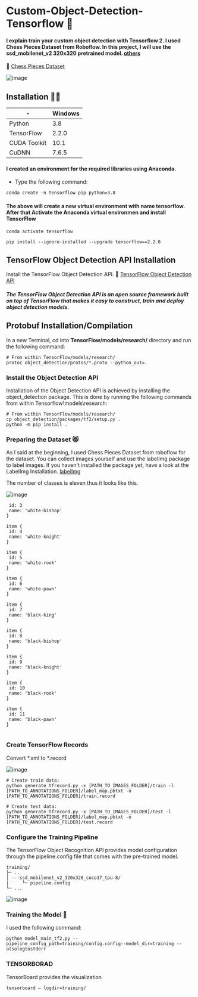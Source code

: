 # Custom-Object-Detection-Tensorflow :sparkling_heart:

#### I explain train your custom object detection with Tensorflow 2. I used Chess Pieces Dataset from Roboflow. In this project, I will use the ssd_mobilenet_v2 320x320 pretrained model. [others](https://github.com/tensorflow/models/blob/master/research/object_detection/g3doc/tf2_detection_zoo.md)

:pushpin: [Chess Pieces Dataset](https://public.roboflow.com/object-detection/chess-full)

![image](https://user-images.githubusercontent.com/89857618/191898953-ccde6732-d47a-4a8f-98bb-3e9509cc77da.png)

## Installation :woman_technologist:

| -| Windows |
| --- | --- |
|Python| 3.8 |
|TensorFlow | 2.2.0|
| CUDA Toolkit |10.1 |
| CuDNN | 7.6.5 |

#### I created an environment for the required libraries using Anaconda. 

- Type the following command:

```
conda create -n tensorflow pip python=3.8

```
#### The above will create a new virtual environment with name tensorflow. After that Activate the Anaconda virtual environmen and install TensorFlow

```
conda activate tensorflow

pip install --ignore-installed --upgrade tensorflow==2.2.0

```

## TensorFlow Object Detection API Installation 

 Install the TensorFlow Object Detection API.
:pushpin: [TensorFlow Object Detection API ](https://github.com/tensorflow/models/tree/master/research/object_detection)
 ##### The TensorFlow Object Detection API is an open source framework built on top of TensorFlow that makes it easy to construct, train and deploy object detection models.

## Protobuf Installation/Compilation

In a new Terminal, cd into **TensorFlow/models/research/** directory and run the following command:
```
# From within TensorFlow/models/research/
protoc object_detection/protos/*.proto --python_out=.

```
### Install the Object Detection API

Installation of the Object Detection API is achieved by installing the object_detection package. This is done by running the following commands from within Tensorflow\models\research:

```
# From within TensorFlow/models/research/
cp object_detection/packages/tf2/setup.py .
python -m pip install .

```
### Preparing the Dataset :heart_eyes_cat:

As I said at the beginning, I used Chess Pieces Dataset from roboflow for the dataset. You can collect images yourself and use the labelImg package to label images. If you haven't installed the package yet, have a look at the LabelImg Installation.
[labelImg](https://github.com/heartexlabs/labelImg)

 The number of classes is eleven thus it looks like this.
 
 ![image](https://user-images.githubusercontent.com/89857618/191905574-11a98328-7829-4569-a489-1a518b689319.png)

 
 ```
  id: 3
  name: 'white-bishop'
}

item {
  id: 4
  name: 'white-knight'
}

item {
  id: 5
  name: 'white-rook'
}

item {
  id: 6
  name: 'white-pawn'
}

item {
  id: 7
  name: 'black-king'
}

item {
  id: 8
  name: 'black-bishop'
}

item {
  id: 9
  name: 'black-knight'
}

item {
  id: 10
  name: 'black-rook'
}

item {
  id: 11
  name: 'black-pawn'
}


```
 
 ### Create TensorFlow Records 
 
 Convert *.xml to *.record
 
 ![image](https://user-images.githubusercontent.com/89857618/191904381-ce04140a-742d-47a1-8ab1-e7f2aa5b550b.png)
 
  ```
 # Create train data:
python generate_tfrecord.py -x [PATH_TO_IMAGES_FOLDER]/train -l [PATH_TO_ANNOTATIONS_FOLDER]/label_map.pbtxt -o [PATH_TO_ANNOTATIONS_FOLDER]/train.record

# Create test data:
python generate_tfrecord.py -x [PATH_TO_IMAGES_FOLDER]/test -l [PATH_TO_ANNOTATIONS_FOLDER]/label_map.pbtxt -o [PATH_TO_ANNOTATIONS_FOLDER]/test.record
```

### Configure the Training Pipeline
The TensorFlow Object Recognition API provides model configuration through the pipeline.config file that comes with the pre-trained model.


```
training/
├─ ..
│ ---ssd_mobilenet_v2_320x320_coco17_tpu-8/
|     └─ pipeline.config
└─ ...
```
![image](https://user-images.githubusercontent.com/89857618/191906263-15d989da-56ec-4c63-8392-2700b76d2338.png)


### Training the Model :muscle:

I used the following command:
```
python model_main_tf2.py --pipeline_config_path=training/config.config--model_dir=training --alsologtostderr

```


### TENSORBORAD

TensorBoard provides the visualization

```
tensorboard — logdir=training/

```


